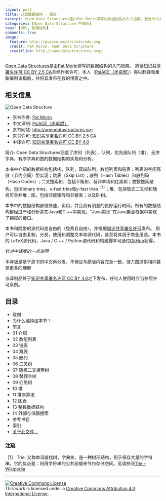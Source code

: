 ```yaml
---
layout: post
title: 开放数据结构 · 概览
excerpt: Open Data Structures是由Pat Morin撰写的数据结构的入门指南。此处为中文译制版。
categories: [Open Data Structure 中译版]
tags: [ODS, 数据结构]
comments: true
image:
  feature: http://psiace.me/src/ods/ods.png
  credit: Pat Morin, Open Data Structure
  creditlink: http://opendatastructures.org/
---
```


[Open Data Structures](http://opendatastructures.org)是由[Pat Morin](http://cglab.ca/~morin/)撰写的数据结构的入门指南。
遵循[知识共享署名许可 CC BY 2.5 CA](http://creativecommons.org/licenses/by/2.5/ca/)且经作者许可，本人（[PsiACE（尚卓燃）](http://http://psiace.me/resume/)）得以翻译和重新编制该指南，并将其发布在我的博客之中。

## 相关信息

![Open Data Structure](http://psiace.me/src/ods/ods-book.jpg)

* 原书作者: [Pat Morin](http://cglab.ca/~morin/)        
* 中文译制: [PsiACE（尚卓燃）](http://http://psiace.me/resume/)
* 原书网站: http://opendatastructures.org
* 原书许可: [知识共享署名许可 CC BY 2.5 CA](http://creativecommons.org/licenses/by/2.5/ca/)
* 中译许可: [知识共享署名许可 CC BY 4.0](https://creativecommons.org/licenses/by/4.0/)

简介: Open Data Structures涵盖了序列（列表），队列，优先级队列（堆），无序字典，有序字典和图的数据结构的实现和分析。

本书中介绍的数据结构包括栈，队列，双端队列，数组列表和链表；列表的空间高效（节约空间）型实现；跳表（Skip List）；散列（Hash Tables）和散列码（Hash Codes）; 二叉搜索树，包括平衡树、替罪羊树和红黑树；整数搜索结构，包括binary tries、x-fast tries和y-fast tries<sup>［1］</sup>；堆，包括隐式二叉堆和随机可合并堆；图，包括邻接矩阵和邻接表；以及B-树。

本书中的数据结构都很快速，实用，并且具有明显的良好运行时间。所有的数据结构都经过严格分析并在Java和C ++中实现。‘’Java实现‘’在Java集合框架中实现了相应的接口。

本书和附带的源代码是自由的（免费且自由），并根据[知识共享署名许可](http://creativecommons.org/licenses/by/2.5/ca/)发布。 用户可以自由复制，分发，使用和调整文本和源代码，甚至将其用于商业用途。本书的 LaTeX源代码，Java / C ++ / Python源代码和构建脚本可通过[GitHub](https://github.com/patmorin/ods)获得。

*针对中译版的一点说明*

本译版是基于原书的中文再分发，不保证与原版内容完全一致，但力图提供相同甚至更多的理解

该译制品处于[知识共享署名许可 CC BY 4.0](https://creativecommons.org/licenses/by/4.0/)之下发布，任何人使用时应当参照许可条例。

## 目录

* 致谢
* 为什么选择这本书？
* 前言
* 01  介绍
* 02  数组列表
* 03  链表
* 04  跳表
* 05  散列
* 06  二叉树
* 07  随机二叉搜索树
* 08  替罪羊树
* 09  红黑树
* 10  堆
* 11  排序算法
* 12  图表
* 13  整数数据结构
* 14  外部存储器搜索
* 参考书目
* 索引
* [关于此文件...](http://psiace.me/articles/2018-04/ODS/)


### 注疏

［1］ Trie: 又称单词查找树，字典树，是一种树形结构，用于保存大量的字符串。它的优点是：利用字符串的公共前缀来节约存储空间。另请参阅[Trie - Wikipedia](https://en.m.wikipedia.org/wiki/Trie)

---
<a rel="license" href="http://creativecommons.org/licenses/by/4.0/"><img alt="Creative Commons License" style="border-width:0" src="https://i.creativecommons.org/l/by/4.0/88x31.png" /></a><br />This work is licensed under a <a rel="license" href="http://creativecommons.org/licenses/by/4.0/">Creative Commons Attribution 4.0 International License</a>.




